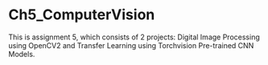 # Ch5_ComputerVision

This is assignment 5, which consists of 2 projects: Digital Image Processing using OpenCV2 and Transfer Learning using Torchvision Pre-trained CNN Models.
